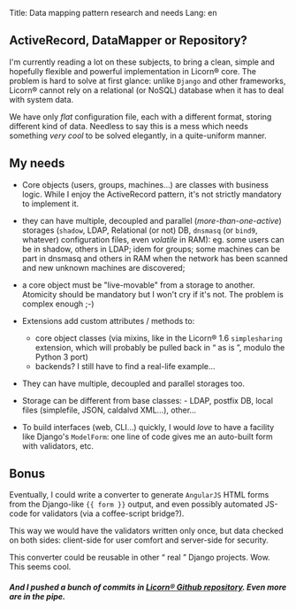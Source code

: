Title: Data mapping pattern research and needs
Lang: en

## ActiveRecord, DataMapper or Repository?

I'm currently reading a lot on these subjects, to bring a clean, simple and hopefully flexible and powerful implementation in Licorn® core. The problem is hard to solve at first glance: unlike `Django` and other frameworks, Licorn® cannot rely on a relational (or NoSQL) database when it has to deal with system data.

We have only *flat* configuration file, each with a different format, storing different kind of data. Needless to say this is a mess which needs something *very cool* to be solved elegantly, in a quite-uniform manner.

## My needs

- Core objects (users, groups, machines…) are classes with business logic. While I enjoy the ActiveRecord pattern, it's not strictly mandatory to implement it.
- they can have multiple, decoupled and parallel (*more-than-one-active*) storages (`shadow`, LDAP, Relational (or not) DB, `dnsmasq` (or `bind9`, whatever) configuration files, even *volatile* in RAM): eg. some users can be in shadow, others in LDAP; idem for groups; some machines can be part in dnsmasq and others in RAM when the network has been scanned and new unknown machines are discovered;
- a core object must be "live-movable" from a storage to another. Atomicity should be mandatory but I won't cry if it's not. The problem is complex enough ;-)

- Extensions add custom attributes / methods to:
    - core object classes (via mixins, like in the Licorn® 1.6 `simplesharing` extension, which will probably be pulled back in “ as is ”, modulo the Python 3 port)
    - backends? I still have to find a real-life example…
- They can have multiple, decoupled and parallel storages too.
- Storage can be different from base classes:
        - LDAP, postfix DB, local files (simplefile, JSON, caldalvd XML…), other…

- To build interfaces (web, CLI…) quickly, I would *love* to have a facility like Django's `ModelForm`: one line of code gives me an auto-built form with validators, etc.

## Bonus

Eventually, I could write a converter to generate `AngularJS` HTML forms from the Django-like `{{ form }}` output, and even possibly automated JS-code for validators (via a coffee-script bridge?).

This way we would have the validators written only once, but data checked on both sides: client-side for user comfort and server-side for security.

This converter could be reusable in other “ real ” Django projects. Wow. This seems cool.

##### And I pushed a bunch of commits in [Licorn® Github repository](https://github.com/Karmak23/licorn). Even more are in the pipe.
